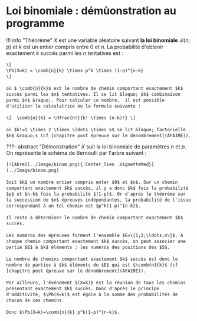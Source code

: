 # Loi binomiale : démùonstration au programme

!!! info "Théorème"
    $X$ est une variable aléatoire suivant **la loi binomiale** $\mathbf{\mathcal{B}}(n;p)$ et $k$ est un entier compris entre $0$ et $n$. La probabilité d'obtenir exactement $k$ succès parmi les $n$ tentatives est :

    \[
    \Pb(X=k) = \comb{n}{k} \times p^k \times (1-p)^{n-k}
    \]

    où $ \comb{n}{k}$ est le nombre de chemin comportant exactement $k$ succès parmi les $n$ tentatives. Il se lit &laquo; $k$ combinaison parmi $n$ &raquo;. Pour calculer ce nombre,  il est possible d'utiliser la calculatrice ou la formule suivante :

    \[  \comb{n}{k} = \dfrac{n!}{k! \times (n-k)!} \]

    où $k!=1 \times 2 \times \ldots \times k$ se lit &laquo; factorielle $k$ &raquo;s (cf [chapitre post épreuve sur le dénombrement](AFAIRE)).

???- abstract "Démonstration"
    $X$ suit la loi binomiale de paramètres $n$ et $p$. On représente le schéma de Bernoulli par l'arbre suivant :

    [![Abre](../Image/binom.png){.Center_lien .VignetteMed}](../Image/binom.png)

    Soit $k$ un nombre entier compris enter $0$ et $n$. Sur un chemin comportant exactement $k$ succès, il y a donc $k$ fois la probabilité $p$ et $n-k$ fois la probabilité $(1-p)$. Or d'après le théorème sur la succession de $n$ épreuves indépendantes, la probabilité de l'issue correspondant à un tel chemin est $p^k(1-p)^{n-k}$.

    Il reste à déterminer le nombre de chemin comportant exactement $k$ succès.

    Les numéros des épreuves forment l'ensemble $E=\{1;2;\ldots;n\}$. A chaque chemin comportant exactement $k$ succès, on peut associer une partie $E$ à $k$ éléments : les numéros des positions des $S$.
    
    Le nombre de chemins comportant exactement $k$ succès est donc le nombre de parties à $k$ éléments de $E$ qui est $\comb{n}{k}$ (cf [chapitre post épreuve sur le dénombrement](AFAIRE)).

    Par ailleurs, l'événement $(X=k)$ est la réunion de tous les chemins présentant exactement $k$ succès. Donc d'après le principe d'additivité, $\Pb(X=k)$ est égale à la somme des probabilités de chacun de ces chemins.

    Donc $\Pb(X=k)=\comb{n}{k} p^k(1-p)^{n-k}$.